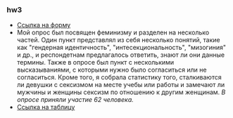 ### hw3
* [Ссылка на форму](https://docs.google.com/forms/d/e/1FAIpQLSes2lpvM9AKG0Z6Us0Orn6n-xxpGrECYN5Zn9MV8zXEm-GFoQ/viewform?usp=sf_link)
* Мой опрос был посвящен феминизму и разделен на несколько частей. Один пункт представлял из себя несколько понятий, такие как "гендерная идентичность", "интесекциональность", "мизогиния" и др., и респондетнам предлагалось ответить, знают ли они данные термины. Также в опросе был пункт с несколькими высказываниями, с которыми нужно было согласиться или не согласиться. Кроме того, я собрала статистику того, сталкиваются ли девушки с сексизмом на месте учебы или работы и замечают ли мужчины и женщины сексизм по отношению к другим женщинам.
_В опросе приняли участие 62 человека._
* [Ссылка на таблицу](https://docs.google.com/spreadsheets/d/146l3ICHJo4i-rofCnY812TzhJTDus6CD3FzVmDjqyHg/edit#gid=1426408595)

